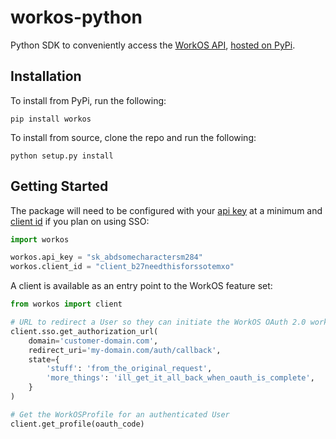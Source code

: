 # workos-python

Python SDK to conveniently access the [WorkOS API](https://workos.com/docs/reference), [hosted on PyPi](https://pypi.org/project/workos/).

## Installation

To install from PyPi, run the following:
```
pip install workos
```

To install from source, clone the repo and run the following:
```
python setup.py install
```

## Getting Started

The package will need to be configured with your [api key](https://dashboard.workos.com/api-keys) at a minimum and [client id](https://dashboard.workos.com/sso/configuration) if you plan on using SSO:
```python
import workos

workos.api_key = "sk_abdsomecharactersm284"
workos.client_id = "client_b27needthisforssotemxo"
```

A client is available as an entry point to the WorkOS feature set:
```python
from workos import client

# URL to redirect a User so they can initiate the WorkOS OAuth 2.0 workflow
client.sso.get_authorization_url(
    domain='customer-domain.com',
    redirect_uri='my-domain.com/auth/callback',
    state={
        'stuff': 'from_the_original_request',
        'more_things': 'ill_get_it_all_back_when_oauth_is_complete',
    }
)

# Get the WorkOSProfile for an authenticated User
client.get_profile(oauth_code)
```
